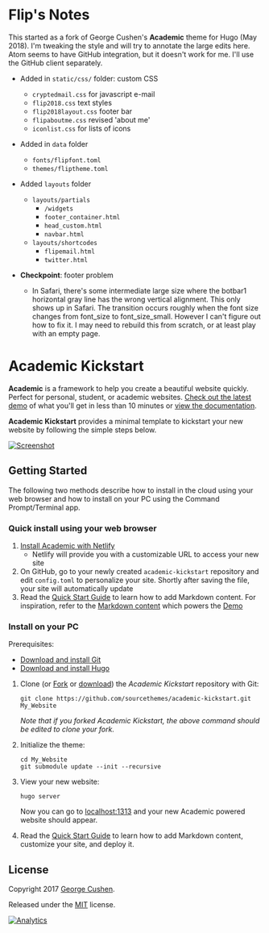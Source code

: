 # Flip's Notes

This started as a fork of George Cushen's **Academic** theme for Hugo (May 2018). I'm tweaking the style and will try to annotate the large edits here. Atom seems to have GitHub integration, but it doesn't work for me. I'll use the GitHub client separately.

* Added in `static/css/` folder: custom CSS
  * `cryptedmail.css` for javascript e-mail
  * `flip2018.css` text styles
  * `flip2018layout.css` footer bar
  * `flipaboutme.css` revised 'about me'
  * `iconlist.css` for lists of icons
* Added in `data` folder
  * `fonts/flipfont.toml`
  * `themes/fliptheme.toml`
* Added `layouts` folder
  * `layouts/partials`
    * `/widgets`
    * `footer_container.html`
    * `head_custom.html`
    * `navbar.html`
  * `layouts/shortcodes`
    * `flipemail.html`
    * `twitter.html`


* **Checkpoint**: footer problem
  * In Safari, there's some intermediate large size where the botbar1 horizontal gray line has the wrong vertical alignment. This only shows up in Safari. The transition occurs roughly when the font size changes from font_size to font_size_small. However I can't figure out how to fix it. I may need to rebuild this from scratch, or at least play with an empty page.


# Academic Kickstart

**Academic** is a framework to help you create a beautiful website quickly. Perfect for personal, student, or academic websites. [Check out the latest demo](https://themes.gohugo.io/theme/academic/) of what you'll get in less than 10 minutes or [view the documentation](https://sourcethemes.com/academic/docs/).

**Academic Kickstart** provides a minimal template to kickstart your new website by following the simple steps below.

[![Screenshot](https://raw.githubusercontent.com/gcushen/hugo-academic/master/academic.png)](https://github.com/gcushen/hugo-academic/)

## Getting Started

The following two methods describe how to install in the cloud using your web browser and how to install on your PC using the Command Prompt/Terminal app.

### Quick install using your web browser

1. [Install Academic with Netlify](https://app.netlify.com/start/deploy?repository=https://github.com/sourcethemes/academic-kickstart)
    * Netlify will provide you with a customizable URL to access your new site
2. On GitHub, go to your newly created `academic-kickstart` repository and edit `config.toml` to personalize your site. Shortly after saving the file, your site will automatically update
3. Read the [Quick Start Guide](https://sourcethemes.com/academic/docs/) to learn how to add Markdown content. For inspiration, refer to the [Markdown content](https://github.com/gcushen/hugo-academic/tree/master/exampleSite) which powers the [Demo](https://themes.gohugo.io/theme/academic/)

### Install on your PC

Prerequisites:

* [Download and install Git](https://git-scm.com/downloads)
* [Download and install Hugo](https://gohugo.io/getting-started/installing/#quick-install)

1. Clone (or [Fork](https://github.com/sourcethemes/academic-kickstart#fork-destination-box) or [download](https://github.com/sourcethemes/academic-kickstart/archive/master.zip)) the *Academic Kickstart* repository with Git:

       git clone https://github.com/sourcethemes/academic-kickstart.git My_Website

    *Note that if you forked Academic Kickstart, the above command should be edited to clone your fork.*

2. Initialize the theme:

       cd My_Website
       git submodule update --init --recursive

3. View your new website:

       hugo server

    Now you can go to [localhost:1313](http://localhost:1313) and your new Academic powered website should appear.

4. Read the [Quick Start Guide](https://sourcethemes.com/academic/docs/) to learn how to add Markdown content, customize your site, and deploy it.

## License

Copyright 2017 [George Cushen](https://georgecushen.com).

Released under the [MIT](https://github.com/sourcethemes/academic-kickstart/blob/master/LICENSE.md) license.

[![Analytics](https://ga-beacon.appspot.com/UA-78646709-2/academic-kickstart/readme?pixel)](https://github.com/igrigorik/ga-beacon)
